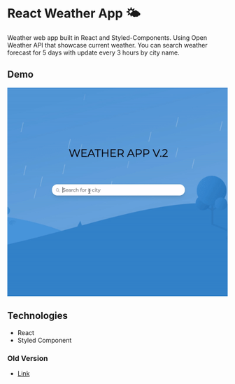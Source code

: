 # React Weather App 🌤

Weather web app built in React and Styled-Components. Using Open Weather API that showcase current weather. You can search weather forecast for 5 days with update every 3 hours by city name.

## Demo

![](demo.gif)

## Technologies

- React
- Styled Component

### Old Version

- [Link](https://ad-weather-app.surge.sh/)
